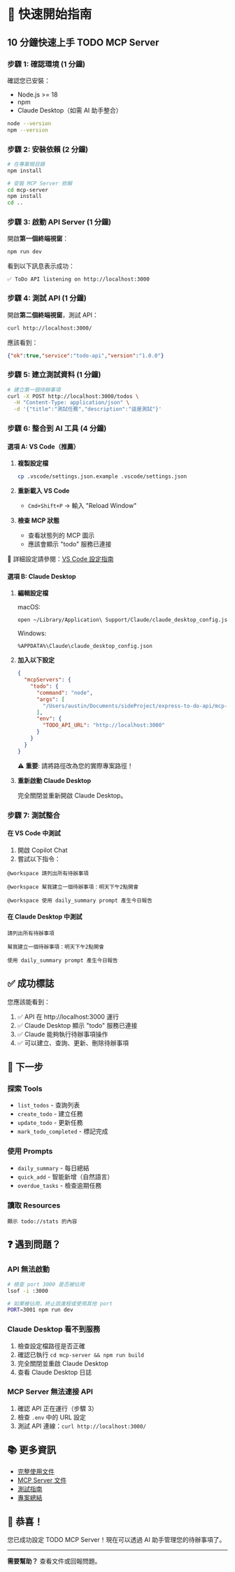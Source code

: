 # 🚀 快速開始指南

## 10 分鐘快速上手 TODO MCP Server

### 步驟 1: 確認環境 (1 分鐘)

確認您已安裝：
- Node.js >= 18
- npm
- Claude Desktop（如需 AI 助手整合）

```bash
node --version
npm --version
```

### 步驟 2: 安裝依賴 (2 分鐘)

```bash
# 在專案根目錄
npm install

# 安裝 MCP Server 依賴
cd mcp-server
npm install
cd ..
```

### 步驟 3: 啟動 API Server (1 分鐘)

開啟**第一個終端視窗**：

```bash
npm run dev
```

看到以下訊息表示成功：
```
✅ ToDo API listening on http://localhost:3000
```

### 步驟 4: 測試 API (1 分鐘)

開啟**第二個終端視窗**，測試 API：

```bash
curl http://localhost:3000/
```

應該看到：
```json
{"ok":true,"service":"todo-api","version":"1.0.0"}
```

### 步驟 5: 建立測試資料 (1 分鐘)

```bash
# 建立第一個待辦事項
curl -X POST http://localhost:3000/todos \
  -H "Content-Type: application/json" \
  -d '{"title":"測試任務","description":"這是測試"}'
```

### 步驟 6: 整合到 AI 工具 (4 分鐘)

#### 選項 A: VS Code（推薦）

1. **複製設定檔**
   ```bash
   cp .vscode/settings.json.example .vscode/settings.json
   ```

2. **重新載入 VS Code**
   - `Cmd+Shift+P` → 輸入 "Reload Window"

3. **檢查 MCP 狀態**
   - 查看狀態列的 MCP 圖示
   - 應該會顯示 "todo" 服務已連接

📖 詳細設定請參閱：[VS Code 設定指南](./mcp-server/VSCODE_SETUP.md)

#### 選項 B: Claude Desktop

1. **編輯設定檔**

   macOS:
   ```bash
   open ~/Library/Application\ Support/Claude/claude_desktop_config.json
   ```

   Windows:
   ```
   %APPDATA%\Claude\claude_desktop_config.json
   ```

2. **加入以下設定**

   ```json
   {
     "mcpServers": {
       "todo": {
         "command": "node",
         "args": [
           "/Users/austin/Documents/sideProject/express-to-do-api/mcp-server/build/index.js"
         ],
         "env": {
           "TODO_API_URL": "http://localhost:3000"
         }
       }
     }
   }
   ```

   ⚠️ **重要**: 請將路徑改為您的實際專案路徑！

3. **重新啟動 Claude Desktop**

   完全關閉並重新開啟 Claude Desktop。

### 步驟 7: 測試整合

#### 在 VS Code 中測試

1. 開啟 Copilot Chat
2. 嘗試以下指令：

```
@workspace 請列出所有待辦事項
```

```
@workspace 幫我建立一個待辦事項：明天下午2點開會
```

```
@workspace 使用 daily_summary prompt 產生今日報告
```

#### 在 Claude Desktop 中測試

```
請列出所有待辦事項
```

```
幫我建立一個待辦事項：明天下午2點開會
```

```
使用 daily_summary prompt 產生今日報告
```

## ✅ 成功標誌

您應該能看到：
1. ✅ API 在 http://localhost:3000 運行
2. ✅ Claude Desktop 顯示 "todo" 服務已連接
3. ✅ Claude 能夠執行待辦事項操作
4. ✅ 可以建立、查詢、更新、刪除待辦事項

## 🎯 下一步

### 探索 Tools
- `list_todos` - 查詢列表
- `create_todo` - 建立任務
- `update_todo` - 更新任務
- `mark_todo_completed` - 標記完成

### 使用 Prompts
- `daily_summary` - 每日總結
- `quick_add` - 智能新增（自然語言）
- `overdue_tasks` - 檢查逾期任務

### 讀取 Resources
```
顯示 todo://stats 的內容
```

## ❓ 遇到問題？

### API 無法啟動
```bash
# 檢查 port 3000 是否被佔用
lsof -i :3000

# 如果被佔用，終止該進程或使用其他 port
PORT=3001 npm run dev
```

### Claude Desktop 看不到服務
1. 檢查設定檔路徑是否正確
2. 確認已執行 `cd mcp-server && npm run build`
3. 完全關閉並重啟 Claude Desktop
4. 查看 Claude Desktop 日誌

### MCP Server 無法連接 API
1. 確認 API 正在運行（步驟 3）
2. 檢查 `.env` 中的 URL 設定
3. 測試 API 連線：`curl http://localhost:3000/`

## 📚 更多資訊

- [完整使用文件](./README.md)
- [MCP Server 文件](./mcp-server/README.md)
- [測試指南](./mcp-server/TESTING.md)
- [專案總結](./PROJECT_SUMMARY.md)

## 🎉 恭喜！

您已成功設定 TODO MCP Server！現在可以透過 AI 助手管理您的待辦事項了。

---

**需要幫助？** 查看文件或回報問題。
